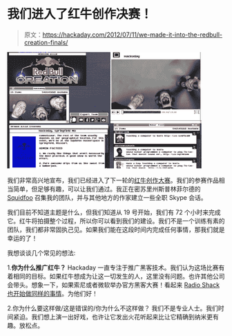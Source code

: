 # 我们进入了红牛创作决赛！

> 原文：<https://hackaday.com/2012/07/11/we-made-it-into-the-redbull-creation-finals/>

![](img/768b309318a2fa760e01384a0b54baf3.png "Screen Shot 2012-07-11 at 8.22.48 AM")

我们非常高兴地宣布，我们已经进入了下一轮的[红牛创作大赛](http://creation.redbullusa.com/#/?page=Hackaday)。我们的参赛作品相当简单，但足够有趣，可以让我们通过。我正在密苏里州斯普林菲尔德的 [Squidfoo](http://www.squidfoo.com) 召集我的团队，并与其他地方的作家建立一些全职 Skype 会话。

我们目前不知道主题是什么，但我们知道从 19 号开始，我们有 72 个小时来完成它。红牛将拍摄整个过程，所以你可以看到我们的建设。我们不是一个训练有素的团队，我们都非常固执己见。如果我们能在这段时间内完成任何事情，那我们就是幸运的了！

我想谈谈几个常见的想法:

1.**你为什么推广红牛？**
Hackaday 一直专注于推广黑客技术。我们认为这场比赛有着相同的目标。如果红牛想成为让这一切发生的人，这里没有问题。也许其他公司会带头。想象一下，如果索尼或者微软举办官方黑客大赛！看起来 [Radio Shack 也开始做同样的事情](http://www.popmechnow.com/radioshack/)。为他们好！

2.你为什么要这样做/这是错误的/你为什么不这样做？
我们不是专业人士。我们时间紧迫。我们想上演一出好戏，也许让它发出火花听起来比让它精确到纳米更有趣。放松点。